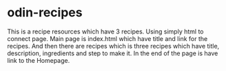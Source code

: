 # odin-recipes

This is a recipe resources which have 3 recipes. Using simply html to connect page. Main page is index.html which have title and link for the recipes. And then there are recipes which is three recipes which have title, description, ingredients and step to make it. In the end of the page is have link to the Homepage.